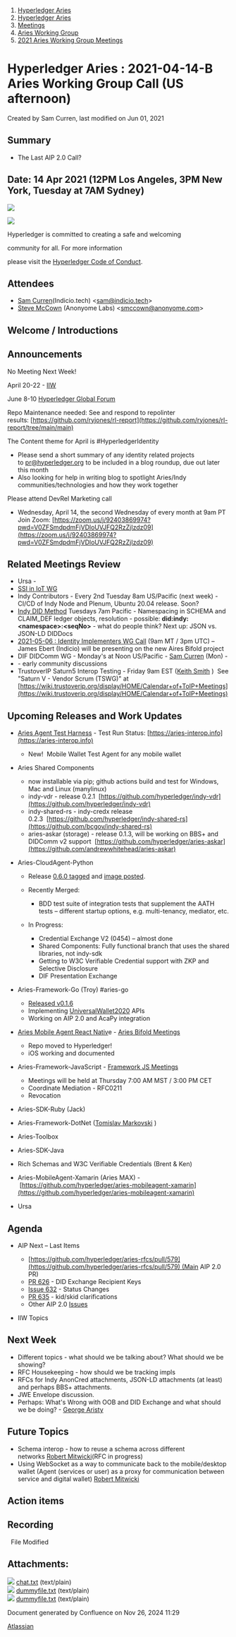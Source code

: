 1. [Hyperledger Aries](index.html)
2. [Hyperledger Aries](Hyperledger-Aries_18481154.html)
3. [Meetings](Meetings_18481222.html)
4. [Aries Working Group](Aries-Working-Group_18481228.html)
5. [2021 Aries Working Group Meetings](2021-Aries-Working-Group-Meetings_18514540.html)

# Hyperledger Aries : 2021-04-14-B Aries Working Group Call (US afternoon)

Created by Sam Curren, last modified on Jun 01, 2021

## Summary

- The Last AIP 2.0 Call?

## Date: 14 Apr 2021 (12PM Los Angeles, 3PM New York, Tuesday at 7AM Sydney)

![](https://wiki.hyperledger.org/download/attachments/29034696/Antitrustnotice.png?version=1&modificationDate=1581695654000&api=v2)

![](https://wiki.hyperledger.org/download/attachments/2392771/welcome.png?version=2&modificationDate=1572450107000&api=v2)

Hyperledger is committed to creating a safe and welcoming

community for all. For more information

please visit the [Hyperledger Code of Conduct](https://lf-hyperledger.atlassian.net/wiki/display/HYP/Hyperledger+Code+of+Conduct).

## Attendees

- [Sam Curren](https://lf-hyperledger.atlassian.net/wiki/people/557058:1ed5fd92-7e42-4cab-87b1-688e48bc02c2?ref=confluence)(Indicio.tech) &lt;sam@indicio.tech&gt;
- [Steve McCown](https://lf-hyperledger.atlassian.net/wiki/people/712020:6a16994f-5370-4543-a732-609646e7e665?ref=confluence) (Anonyome Labs) &lt;smccown@anonyome.com&gt;

## Welcome / Introductions

## Announcements

No Meeting Next Week!

April 20-22 - [IIW](https://internetidentityworkshop.com/)

June 8-10 [Hyperledger Global Forum](https://events.linuxfoundation.org/hyperledger-global-forum/)

Repo Maintenance needed: See and respond to repolinter results: [https://github.com/ryjones/rl-report](https://github.com/ryjones/rl-report/tree/main/main)

The Content theme for April is #HyperledgerIdentity

- Please send a short summary of any identity related projects to [pr@hyperledger.org](mailto:pr@hyperledger.org) to be included in a blog roundup, due out later this month
- Also looking for help in writing blog to spotlight Aries/Indy communities/technologies and how they work together

Please attend DevRel Marketing call

- Wednesday, April 14, the second Wednesday of every month at 9am PT Join Zoom: [https://zoom.us/j/92403869974?pwd=V0ZFSmdpdmFjVDloUVJFQ2RzZjIzdz09](https://zoom.us/j/92403869974?pwd=V0ZFSmdpdmFjVDloUVJFQ2RzZjIzdz09)

## Related Meetings Review

- Ursa -
- [SSI in IoT WG](https://docs.google.com/document/d/1ppBM2m7MOm8zSJ3SbooAgnLa7CpvUDXbKRWs0LQ3MBI)
- Indy Contributors - Every 2nd Tuesday 8am US/Pacific (next week) - CI/CD of Indy Node and Plenum, Ubuntu 20.04 release. Soon?
- [Indy DID Method](https://lf-hyperledger.atlassian.net/wiki/display/indy/2020-11-03+Indy+DID+Method+Specification+Call) Tuesdays 7am Pacific - Namespacing in SCHEMA and CLAIM\_DEF ledger objects, resolution - possible: **did:indy:&lt;namespace&gt;:&lt;seqNo&gt;** - what do people think? Next up: JSON vs. JSON-LD DIDDocs
- [2021-05-06 : Identity Implementers WG Call](https://lf-hyperledger.atlassian.net/wiki/spaces/IWG/pages/18252033/2021-05-06+Identity+Implementers+WG+Call) (9am MT / 3pm UTC) – James Ebert (Indicio) will be presenting on the new Aires Bifold project
- DIF DIDComm WG - Monday's at Noon US/Pacific - [Sam Curren](https://lf-hyperledger.atlassian.net/wiki/people/557058:1ed5fd92-7e42-4cab-87b1-688e48bc02c2?ref=confluence) (Mon) -
- \- early community discussions
- TrustoverIP Saturn5 Interop Testing - Friday 9am EST ([Keith Smith](https://lf-hyperledger.atlassian.net/wiki/people/712020:cc600316-1f4b-43a4-b4ea-d4d2ec7a464b?ref=confluence) )  See "Saturn V - Vendor Scrum (TSWG)" at [https://wiki.trustoverip.org/display/HOME/Calendar+of+ToIP+Meetings](https://wiki.trustoverip.org/display/HOME/Calendar+of+ToIP+Meetings)

## Upcoming Releases and Work Updates

- [Aries Agent Test Harness](https://github.com/hyperledger/aries-agent-test-harness) - Test Run Status: [https://aries-interop.info](https://aries-interop.info)
  
  - New!  Mobile Wallet Test Agent for any mobile wallet
- Aries Shared Components
  
  - now installable via pip; github actions build and test for Windows, Mac and Linux (manylinux)
  - indy-vdr - release 0.2.1  [https://github.com/hyperledger/indy-vdr](https://github.com/hyperledger/indy-vdr)
  - indy-shared-rs - indy-credx release 0.2.3  [https://github.com/hyperledger/indy-shared-rs](https://github.com/bcgov/indy-shared-rs)
  - aries-askar (storage) - release 0.1.3, will be working on BBS+ and DIDComm v2 support  [https://github.com/hyperledger/aries-askar](https://github.com/andrewwhitehead/aries-askar)
- Aries-CloudAgent-Python
  
  - Release [0.6.0 tagged](https://github.com/hyperledger/aries-cloudagent-python/releases/tag/0.6.0) and [image posted](https://hub.docker.com/r/bcgovimages/aries-cloudagent/tags?page=1&ordering=last_updated).
  - Recently Merged:
    
    - BDD test suite of integration tests that supplement the AATH tests – different startup options, e.g. multi-tenancy, mediator, etc.
  - In Progress:
    
    - Credential Exchange V2 (0454) – almost done
    - Shared Components: Fully functional branch that uses the shared libraries, not indy-sdk
    - Getting to W3C Verifiable Credential support with ZKP and Selective Disclosure
    - DIF Presentation Exchange
- Aries-Framework-Go (Troy) #aries-go
  
  - [Released v0.1.6](https://github.com/hyperledger/aries-framework-go/releases/tag/v0.1.6)
  - Implementing [UniversalWallet2020](https://w3c-ccg.github.io/universal-wallet-interop-spec/) APIs
  - Working on AIP 2.0 and AcaPy integration
- [Aries Mobile Agent React Nativ](https://github.com/hyperledger/aries-mobile-agent-react-native)e - [Aries Bifold Meetings](https://lf-hyperledger.atlassian.net/wiki/display/ARIES/Aries+Bifold+User+Group+Meetings)
  
  - Repo moved to Hyperledger!
  - iOS working and documented
- Aries-Framework-JavaScript - [Framework JS Meetings](Framework-JS-Meetings_18482467.html)
  
  - Meetings will be held at Thursday 7:00 AM MST / 3:00 PM CET
  - Coordinate Mediation - RFC0211
  - Revocation
- Aries-SDK-Ruby (Jack)
- Aries-Framework-DotNet ([Tomislav Markovski](https://lf-hyperledger.atlassian.net/wiki/people/557058:ee5efbab-32e0-460e-ad0f-e16694c7707c?ref=confluence) )
- Aries-Toolbox
- Aries-SDK-Java
- Rich Schemas and W3C Verifiable Credentials (Brent &amp; Ken)
- Aries-MobileAgent-Xamarin (Aries MAX) - [https://github.com/hyperledger/aries-mobileagent-xamarin](https://github.com/hyperledger/aries-mobileagent-xamarin)
- Ursa

## Agenda

- AIP Next – Last Items 
  
  - [https://github.com/hyperledger/aries-rfcs/pull/579](https://github.com/hyperledger/aries-rfcs/pull/579) (Main AIP 2.0 PR)
  - [PR 626](https://github.com/hyperledger/aries-rfcs/pull/626) - DID Exchange Recipient Keys
  - [Issue 632](https://github.com/hyperledger/aries-rfcs/issues/632) - Status Changes
  - [PR 635](https://github.com/hyperledger/aries-rfcs/pull/635/files) - kid/skid clarifications
  - Other AIP 2.0 [Issues](https://github.com/hyperledger/aries-rfcs/issues?q=is%3Aissue%20is%3Aopen%20label%3A%22AIP%202.0%22)
- IIW Topics

## Next Week

- Different topics - what should we be talking about? What should we be showing?
- RFC Housekeeping - how should we be tracking impls
- RFCs for Indy AnonCred attachments, JSON-LD attachments (at least) and perhaps BBS+ attachments.
- JWE Envelope discussion.
- Perhaps: What's Wrong with OOB and DID Exchange and what should we be doing? - [George Aristy](https://lf-hyperledger.atlassian.net/wiki/people/712020:a54e9044-6519-4da3-84ed-b85f302c0029?ref=confluence)

## Future Topics

- Schema interop - how to reuse a schema across different networks [Robert Mitwicki](https://lf-hyperledger.atlassian.net/wiki/people/712020:9176fc40-350e-4342-b616-01da76989d8d?ref=confluence)(RFC in progress)
- Using WebSocket as a way to communicate back to the mobile/desktop wallet (Agent (services or user) as a proxy for communication between service and digital wallet) [Robert Mitwicki](https://lf-hyperledger.atlassian.net/wiki/people/712020:9176fc40-350e-4342-b616-01da76989d8d?ref=confluence)

## Action items

## Recording

  File Modified

## Attachments:

![](images/icons/bullet_blue.gif) [chat.txt](attachments/18491826/18515255.txt) (text/plain)  
![](images/icons/bullet_blue.gif) [dummyfile.txt](attachments/18491826/18515256.txt) (text/plain)  
![](images/icons/bullet_blue.gif) [dummyfile.txt](attachments/18491826/18515254.txt) (text/plain)

Document generated by Confluence on Nov 26, 2024 11:29

[Atlassian](http://www.atlassian.com/)
